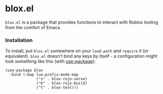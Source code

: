 # blox.el

`blox.el` is a package that provides functions to interact with Roblox tooling from the comfort of Emacs.

### Installation

To install, put `blox.el` somewhere on your `load-path` and `require` it (or equivalent). `blox.el` doesn't bind any keys by itself - a configuration might look something like this (with [use-package](https://github.com/jwiegley/use-package)):

```elisp
(use-package blox
  :bind (:map lua-prefix-mode-map
              ("s" . blox-rojo-serve)
              ("b" . blox-rojo-build)
              ("t" . blox-test)))
```
